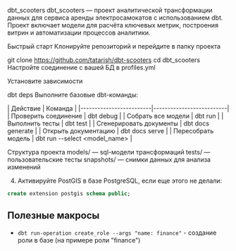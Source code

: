dbt_scooters
dbt_scooters — проект аналитической трансформации данных для сервиса аренды электросамокатов с использованием dbt. Проект включает модели для расчёта ключевых метрик, построения витрин и автоматизации процессов аналитики.

Быстрый старт
Клонируйте репозиторий и перейдите в папку проекта

git clone https://github.com/tatarish/dbt-scooters
cd dbt_scooters
Настройте соединение с вашей БД в profiles.yml

Установите зависимости

dbt deps
Выполните базовые dbt-команды:

| Действие | Команда | |-------------------------|--------------------------| | Проверить соединение | dbt debug | | Собрать все модели | dbt run | | Выполнить тесты | dbt test | | Сгенерировать документы | dbt docs generate | | Открыть документацию | dbt docs serve | | Пересобрать модель | dbt run --select <model_name> |

Структура проекта
models/ — sql-модели трансформаций
tests/ — пользовательские тесты
snapshots/ — снимки данных для анализа изменений

4. Активируйте PostGIS в базе PostgreSQL, если еще этого не делали:

```sql
create extension postgis schema public;
```

## Полезные макросы

- `dbt run-operation create_role --args "name: finance"` - создание роли в базе (на примере роли "finance")